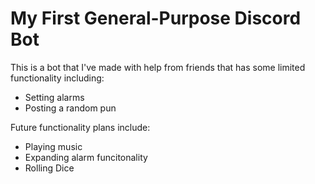 # My First General-Purpose Discord Bot
This is a bot that I've made with help from friends that has some limited functionality including:
* Setting alarms
* Posting a random pun

 Future functionality plans include:
* Playing music
* Expanding alarm funcitonality
* Rolling Dice
